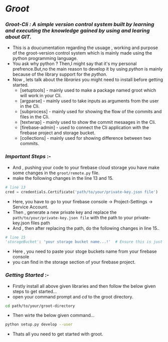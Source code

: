 # _Groot_

### _Groot-Cli : A simple version control system built by learning and executing the knowledge gained by using and learing about GIT._


- This is a doucumentation regarding the usuage , working and purpose of the groot-version control system which is mainly made using the python programming language.
- You ask why python ? Then,I might say that it's my personal prefrence.But,no the main reason to develop it by using _python_ is mainly because of the library support for the _python_.
- Now , lets talk about the _libraries_ you might need to install before getting started.
  - [setuptools] - mainly used to make a package named groot which will work in your Cli.
  - [argparse] - mainly used to take inputs as arguments from the user in the Cli.
  - [subprocess] - mainly used for showing the flow of the commits and files in the Cli.
  - [textwrap] - mainly used to show the commit mesaages in the Cli.
  - [firebase-admin] - used to connect the Cli application with the firebase project and storage bucket.
  - [collections] - mainly used for showing difference between two commits.


### _Important Steps_ :-
- And , pushing your code to your firebase cloud storage you have make some changes in the `groot/remote.py` file.
- make the following changes in the line 13 and 15.

```remote.py
# line 13
cred = credentials.Certificate('path/to/your/private-key.json file')
```
- Here, you have to go to your firebase console -> Project-Settings -> Service Account.
- Then , generate a new private key and replace the `path/to/your/private-key.json file` with the path to your private-key.json files path
- And , then after replacing the path, do the following changes in line 15..

```remote.py
# line 15
'storageBucket': 'your storage bucket name...!'  # Ensure this is just the bucket name without 'gs://'
```
- Here , you need to paste your stoge buckets name from your firebase console
- you can find in the storage section of your firebase project.



### _Getting Started_ :-
- Firstly install all above given libraries and then follow the below given steps to get started...
- open your command prompt and _cd_ to the groot directory.

```sh
cd path/to/your/groot-directory
```
- Then wirte the below given command...

```sh
python setup.py develop --user
```
- Thats all you need to get started with groot.
